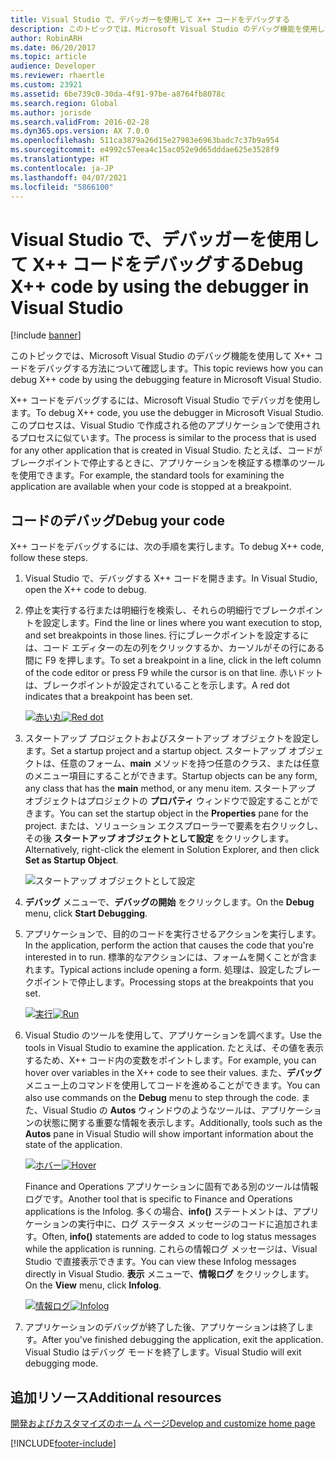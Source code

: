 ```yaml
---
title: Visual Studio で、デバッガーを使用して X++ コードをデバッグする
description: このトピックでは、Microsoft Visual Studio のデバッグ機能を使用して X++ コードをデバッグする方法について確認します。
author: RobinARH
ms.date: 06/20/2017
ms.topic: article
audience: Developer
ms.reviewer: rhaertle
ms.custom: 23921
ms.assetid: 6be739c0-30da-4f91-97be-a8764fb8078c
ms.search.region: Global
ms.author: jorisde
ms.search.validFrom: 2016-02-28
ms.dyn365.ops.version: AX 7.0.0
ms.openlocfilehash: 511ca3879a26d15e27983e6963badc7c37b9a954
ms.sourcegitcommit: e4992c57eea4c15ac052e9d65dddae625e3528f9
ms.translationtype: HT
ms.contentlocale: ja-JP
ms.lasthandoff: 04/07/2021
ms.locfileid: "5866100"
---
```

# <a name="debug-x-code-by-using-the-debugger-in-visual-studio"></a><span data-ttu-id="c6a05-103">Visual Studio で、デバッガーを使用して X++ コードをデバッグする</span><span class="sxs-lookup"><span data-stu-id="c6a05-103">Debug X++ code by using the debugger in Visual Studio</span></span>

[!include [banner](../includes/banner.md)]

<span data-ttu-id="c6a05-104">このトピックでは、Microsoft Visual Studio のデバッグ機能を使用して X++ コードをデバッグする方法について確認します。</span><span class="sxs-lookup"><span data-stu-id="c6a05-104">This topic reviews how you can debug X++ code by using the debugging feature in Microsoft Visual Studio.</span></span> 

<span data-ttu-id="c6a05-105">X++ コードをデバッグするには、Microsoft Visual Studio でデバッガを使用します。</span><span class="sxs-lookup"><span data-stu-id="c6a05-105">To debug X++ code, you use the debugger in Microsoft Visual Studio.</span></span> <span data-ttu-id="c6a05-106">このプロセスは、Visual Studio で作成される他のアプリケーションで使用されるプロセスに似ています。</span><span class="sxs-lookup"><span data-stu-id="c6a05-106">The process is similar to the process that is used for any other application that is created in Visual Studio.</span></span> <span data-ttu-id="c6a05-107">たとえば、コードがブレークポイントで停止するときに、アプリケーションを検証する標準のツールを使用できます。</span><span class="sxs-lookup"><span data-stu-id="c6a05-107">For example, the standard tools for examining the application are available when your code is stopped at a breakpoint.</span></span>

## <a name="debug-your-code"></a><span data-ttu-id="c6a05-108">コードのデバッグ</span><span class="sxs-lookup"><span data-stu-id="c6a05-108">Debug your code</span></span>
<span data-ttu-id="c6a05-109">X++ コードをデバッグするには、次の手順を実行します。</span><span class="sxs-lookup"><span data-stu-id="c6a05-109">To debug X++ code, follow these steps.</span></span>

1. <span data-ttu-id="c6a05-110">Visual Studio で、デバッグする X++ コードを開きます。</span><span class="sxs-lookup"><span data-stu-id="c6a05-110">In Visual Studio, open the X++ code to debug.</span></span>
2. <span data-ttu-id="c6a05-111">停止を実行する行または明細行を検索し、それらの明細行でブレークポイントを設定します。</span><span class="sxs-lookup"><span data-stu-id="c6a05-111">Find the line or lines where you want execution to stop, and set breakpoints in those lines.</span></span> <span data-ttu-id="c6a05-112">行にブレークポイントを設定するには、コード エディターの左の列をクリックするか、カーソルがその行にある間に F9 を押します。</span><span class="sxs-lookup"><span data-stu-id="c6a05-112">To set a breakpoint in a line, click in the left column of the code editor or press F9 while the cursor is on that line.</span></span> <span data-ttu-id="c6a05-113">赤いドットは、ブレークポイントが設定されていることを示します。</span><span class="sxs-lookup"><span data-stu-id="c6a05-113">A red dot indicates that a breakpoint has been set.</span></span> 

   <span data-ttu-id="c6a05-114">[![赤い丸](./media/32_DevoToolsConcept.png)](./media/32_DevoToolsConcept.png)</span><span class="sxs-lookup"><span data-stu-id="c6a05-114">[![Red dot](./media/32_DevoToolsConcept.png)](./media/32_DevoToolsConcept.png)</span></span>

3. <span data-ttu-id="c6a05-115">スタートアップ プロジェクトおよびスタートアップ オブジェクトを設定します。</span><span class="sxs-lookup"><span data-stu-id="c6a05-115">Set a startup project and a startup object.</span></span> <span data-ttu-id="c6a05-116">スタートアップ オブジェクトは、任意のフォーム、**main** メソッドを持つ任意のクラス、または任意のメニュー項目にすることができます。</span><span class="sxs-lookup"><span data-stu-id="c6a05-116">Startup objects can be any form, any class that has the **main** method, or any menu item.</span></span> <span data-ttu-id="c6a05-117">スタートアップ オブジェクトはプロジェクトの **プロパティ** ウィンドウで設定することができます。</span><span class="sxs-lookup"><span data-stu-id="c6a05-117">You can set the startup object in the **Properties** pane for the project.</span></span> <span data-ttu-id="c6a05-118">または、ソリューション エクスプローラーで要素を右クリックし、その後 **スタートアップ オブジェクトとして設定** をクリックします。</span><span class="sxs-lookup"><span data-stu-id="c6a05-118">Alternatively, right-click the element in Solution Explorer, and then click **Set as Startup Object**.</span></span>

   ![スタートアップ オブジェクトとして設定](./media/setasstartupobject.jpg)

4. <span data-ttu-id="c6a05-120">**デバッグ** メニューで、**デバッグの開始** をクリックします。</span><span class="sxs-lookup"><span data-stu-id="c6a05-120">On the **Debug** menu, click **Start Debugging**.</span></span>
5. <span data-ttu-id="c6a05-121">アプリケーションで、目的のコードを実行させるアクションを実行します。</span><span class="sxs-lookup"><span data-stu-id="c6a05-121">In the application, perform the action that causes the code that you're interested in to run.</span></span> <span data-ttu-id="c6a05-122">標準的なアクションには、フォームを開くことが含まれます。</span><span class="sxs-lookup"><span data-stu-id="c6a05-122">Typical actions include opening a form.</span></span> <span data-ttu-id="c6a05-123">処理は、設定したブレークポイントで停止します。</span><span class="sxs-lookup"><span data-stu-id="c6a05-123">Processing stops at the breakpoints that you set.</span></span> 

   <span data-ttu-id="c6a05-124">[![実行](./media/33_DevoToolsConcept.png)](./media/33_devotoolsconcept.png)</span><span class="sxs-lookup"><span data-stu-id="c6a05-124">[![Run](./media/33_DevoToolsConcept.png)](./media/33_devotoolsconcept.png)</span></span>

6. <span data-ttu-id="c6a05-125">Visual Studio のツールを使用して、アプリケーションを調べます。</span><span class="sxs-lookup"><span data-stu-id="c6a05-125">Use the tools in Visual Studio to examine the application.</span></span> <span data-ttu-id="c6a05-126">たとえば、その値を表示するため、X++ コード内の変数をポイントします。</span><span class="sxs-lookup"><span data-stu-id="c6a05-126">For example, you can hover over variables in the X++ code to see their values.</span></span> <span data-ttu-id="c6a05-127">また、**デバッグ** メニュー上のコマンドを使用してコードを進めることができます。</span><span class="sxs-lookup"><span data-stu-id="c6a05-127">You can also use commands on the **Debug** menu to step through the code.</span></span> <span data-ttu-id="c6a05-128">また、Visual Studio の **Autos** ウィンドウのようなツールは、アプリケーションの状態に関する重要な情報を表示します。</span><span class="sxs-lookup"><span data-stu-id="c6a05-128">Additionally, tools such as the **Autos** pane in Visual Studio will show important information about the state of the application.</span></span> 

   <span data-ttu-id="c6a05-129">[![ホバー](./media/34_DevoToolsConcept.png)](./media/34_devotoolsconcept.png)</span><span class="sxs-lookup"><span data-stu-id="c6a05-129">[![Hover](./media/34_DevoToolsConcept.png)](./media/34_devotoolsconcept.png)</span></span>

   <span data-ttu-id="c6a05-130">Finance and Operations アプリケーションに固有である別のツールは情報ログです。</span><span class="sxs-lookup"><span data-stu-id="c6a05-130">Another tool that is specific to Finance and Operations applications is the Infolog.</span></span> <span data-ttu-id="c6a05-131">多くの場合、**info()** ステートメントは、アプリケーションの実行中に、ログ ステータス メッセージのコードに追加されます。</span><span class="sxs-lookup"><span data-stu-id="c6a05-131">Often, **info()** statements are added to code to log status messages while the application is running.</span></span> <span data-ttu-id="c6a05-132">これらの情報ログ メッセージは、Visual Studio で直接表示できます。</span><span class="sxs-lookup"><span data-stu-id="c6a05-132">You can view these Infolog messages directly in Visual Studio.</span></span> <span data-ttu-id="c6a05-133">**表示** メニューで、**情報ログ** をクリックします。</span><span class="sxs-lookup"><span data-stu-id="c6a05-133">On the **View** menu, click **Infolog**.</span></span> 

   <span data-ttu-id="c6a05-134">[![情報ログ](./media/35_DevoToolsConcept.png)](./media/35_devotoolsconcept.png)</span><span class="sxs-lookup"><span data-stu-id="c6a05-134">[![Infolog](./media/35_DevoToolsConcept.png)](./media/35_devotoolsconcept.png)</span></span>

7. <span data-ttu-id="c6a05-135">アプリケーションのデバッグが終了した後、アプリケーションは終了します。</span><span class="sxs-lookup"><span data-stu-id="c6a05-135">After you've finished debugging the application, exit the application.</span></span> <span data-ttu-id="c6a05-136">Visual Studio はデバッグ モードを終了します。</span><span class="sxs-lookup"><span data-stu-id="c6a05-136">Visual Studio will exit debugging mode.</span></span>


<a name="additional-resources"></a><span data-ttu-id="c6a05-137">追加リソース</span><span class="sxs-lookup"><span data-stu-id="c6a05-137">Additional resources</span></span>
--------

[<span data-ttu-id="c6a05-138">開発およびカスタマイズのホーム ページ</span><span class="sxs-lookup"><span data-stu-id="c6a05-138">Develop and customize home page</span></span>](developer-home-page.md)


[!INCLUDE[footer-include](../../../includes/footer-banner.md)]